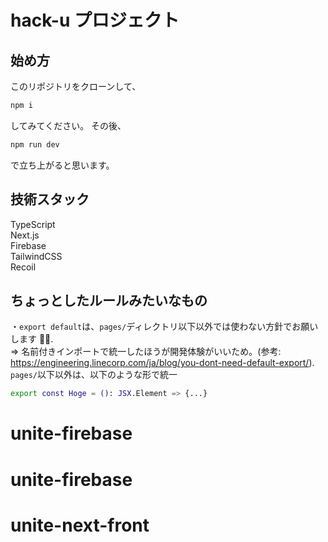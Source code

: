# hack-u プロジェクト

## 始め方

このリポジトリをクローンして、

```bash
npm i
```

してみてください。
その後、

```bash
npm run dev
```

で立ち上がると思います。

## 技術スタック

TypeScript  
Next.js  
Firebase  
TailwindCSS  
Recoil

## ちょっとしたルールみたいなもの

・`export default`は、`pages/`ディレクトリ以下以外では使わない方針でお願いします 🙇‍♂️.   
=> 名前付きインポートで統一したほうが開発体験がいいため。(参考: https://engineering.linecorp.com/ja/blog/you-dont-need-default-export/).   
`pages/`以下以外は、以下のような形で統一

```bash
export const Hoge = (): JSX.Element => {...}
```
# unite-firebase
# unite-firebase
# unite-next-front
